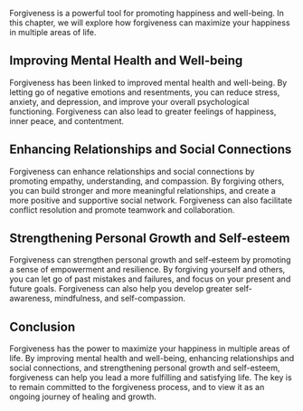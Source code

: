 
Forgiveness is a powerful tool for promoting happiness and well-being. In this chapter, we will explore how forgiveness can maximize your happiness in multiple areas of life.

Improving Mental Health and Well-being
--------------------------------------

Forgiveness has been linked to improved mental health and well-being. By letting go of negative emotions and resentments, you can reduce stress, anxiety, and depression, and improve your overall psychological functioning. Forgiveness can also lead to greater feelings of happiness, inner peace, and contentment.

Enhancing Relationships and Social Connections
----------------------------------------------

Forgiveness can enhance relationships and social connections by promoting empathy, understanding, and compassion. By forgiving others, you can build stronger and more meaningful relationships, and create a more positive and supportive social network. Forgiveness can also facilitate conflict resolution and promote teamwork and collaboration.

Strengthening Personal Growth and Self-esteem
---------------------------------------------

Forgiveness can strengthen personal growth and self-esteem by promoting a sense of empowerment and resilience. By forgiving yourself and others, you can let go of past mistakes and failures, and focus on your present and future goals. Forgiveness can also help you develop greater self-awareness, mindfulness, and self-compassion.

Conclusion
----------

Forgiveness has the power to maximize your happiness in multiple areas of life. By improving mental health and well-being, enhancing relationships and social connections, and strengthening personal growth and self-esteem, forgiveness can help you lead a more fulfilling and satisfying life. The key is to remain committed to the forgiveness process, and to view it as an ongoing journey of healing and growth.
